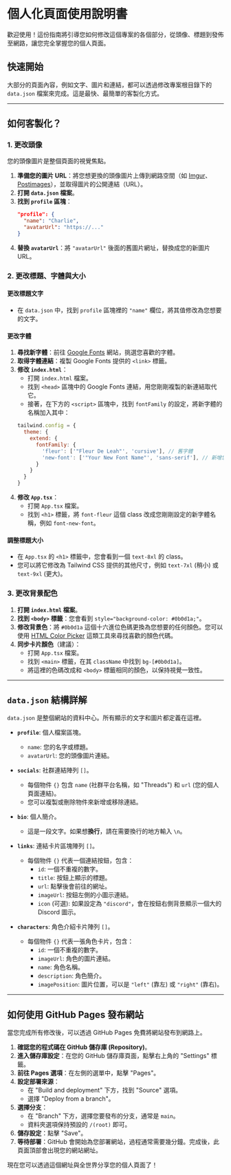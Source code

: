 # 個人化頁面使用說明書

歡迎使用！這份指南將引導您如何修改這個專案的各個部分，從頭像、標題到發佈至網路，讓您完全掌握您的個人頁面。

## 快速開始

大部分的頁面內容，例如文字、圖片和連結，都可以透過修改專案根目錄下的 `data.json` 檔案來完成。這是最快、最簡單的客製化方式。

---

## 如何客製化？

### 1. 更改頭像

您的頭像圖片是整個頁面的視覺焦點。

1.  **準備您的圖片 URL**：將您想更換的頭像圖片上傳到網路空間（如 [Imgur](https://imgur.com/)、[Postimages](https://postimages.org/)），並取得圖片的公開連結（URL）。
2.  **打開 `data.json` 檔案**。
3.  **找到 `profile` 區塊**：
    ```json
    "profile": {
      "name": "Charlie",
      "avatarUrl": "https://..."
    }
    ```
4.  **替換 `avatarUrl`**：將 `"avatarUrl"` 後面的舊圖片網址，替換成您的新圖片 URL。

### 2. 更改標題、字體與大小

#### 更改標題文字

-   在 `data.json` 中，找到 `profile` 區塊裡的 `"name"` 欄位，將其值修改為您想要的文字。

#### 更改字體

1.  **尋找新字體**：前往 [Google Fonts](https://fonts.google.com/) 網站，挑選您喜歡的字體。
2.  **取得字體連結**：複製 Google Fonts 提供的 `<link>` 標籤。
3.  **修改 `index.html`**：
    -   打開 `index.html` 檔案。
    -   找到 `<head>` 區塊中的 Google Fonts 連結，用您剛剛複製的新連結取代它。
    -   接著，在下方的 `<script>` 區塊中，找到 `fontFamily` 的設定，將新字體的名稱加入其中：
      ```javascript
      tailwind.config = {
        theme: {
          extend: {
            fontFamily: {
              'fleur': ['"Fleur De Leah"', 'cursive'], // 舊字體
              'new-font': ['"Your New Font Name"', 'sans-serif'], // 新增您的字體
            }
          }
        }
      }
      ```
4.  **修改 `App.tsx`**：
    -   打開 `App.tsx` 檔案。
    -   找到 `<h1>` 標籤，將 `font-fleur` 這個 class 改成您剛剛設定的新字體名稱，例如 `font-new-font`。

#### 調整標題大小

-   在 `App.tsx` 的 `<h1>` 標籤中，您會看到一個 `text-8xl` 的 class。
-   您可以將它修改為 Tailwind CSS 提供的其他尺寸，例如 `text-7xl` (稍小) 或 `text-9xl` (更大)。

### 3. 更改背景配色

1.  **打開 `index.html` 檔案**。
2.  **找到 `<body>` 標籤**：您會看到 `style="background-color: #0b0d1a;"`。
3.  **修改背景色**：將 `#0b0d1a` 這個十六進位色碼更換為您想要的任何顏色。您可以使用 [HTML Color Picker](https://htmlcolorcodes.com/) 這類工具來尋找喜歡的顏色代碼。
4.  **同步卡片顏色**（建議）：
    -   打開 `App.tsx` 檔案。
    -   找到 `<main>` 標籤，在其 `className` 中找到 `bg-[#0b0d1a]`。
    -   將這裡的色碼改成和 `<body>` 標籤相同的顏色，以保持視覺一致性。

---

## `data.json` 結構詳解

`data.json` 是整個網站的資料中心。所有顯示的文字和圖片都定義在這裡。

-   **`profile`**: 個人檔案區塊。
    -   `name`: 您的名字或標題。
    -   `avatarUrl`: 您的頭像圖片連結。

-   **`socials`**: 社群連結陣列 `[]`。
    -   每個物件 `{}` 包含 `name` (社群平台名稱，如 "Threads") 和 `url` (您的個人頁面連結)。
    -   您可以複製或刪除物件來新增或移除連結。

-   **`bio`**: 個人簡介。
    -   這是一段文字。如果想**換行**，請在需要換行的地方輸入 `\n`。

-   **`links`**: 連結卡片區塊陣列 `[]`。
    -   每個物件 `{}` 代表一個連結按鈕，包含：
        -   `id`: 一個不重複的數字。
        -   `title`: 按鈕上顯示的標題。
        -   `url`: 點擊後會前往的網址。
        -   `imageUrl`: 按鈕左側的小圖示連結。
        -   `icon` (可選): 如果設定為 `"discord"`，會在按鈕右側背景顯示一個大的 Discord 圖示。

-   **`characters`**: 角色介紹卡片陣列 `[]`。
    -   每個物件 `{}` 代表一張角色卡片，包含：
        -   `id`: 一個不重複的數字。
        -   `imageUrl`: 角色的圖片連結。
        -   `name`: 角色名稱。
        -   `description`: 角色簡介。
        -   `imagePosition`: 圖片位置，可以是 `"left"` (靠左) 或 `"right"` (靠右)。

---

## 如何使用 GitHub Pages 發布網站

當您完成所有修改後，可以透過 GitHub Pages 免費將網站發布到網路上。

1.  **確認您的程式碼在 GitHub 儲存庫 (Repository)**。
2.  **進入儲存庫設定**：在您的 GitHub 儲存庫頁面，點擊右上角的 "Settings" 標籤。
3.  **前往 Pages 選項**：在左側的選單中，點擊 "Pages"。
4.  **設定部署來源**：
    -   在 "Build and deployment" 下方，找到 "Source" 選項。
    -   選擇 "Deploy from a branch"。
5.  **選擇分支**：
    -   在 "Branch" 下方，選擇您要發布的分支，通常是 `main`。
    -   資料夾選項保持預設的 `/(root)` 即可。
6.  **儲存設定**：點擊 "Save"。
7.  **等待部署**：GitHub 會開始為您部署網站，過程通常需要幾分鐘。完成後，此頁面頂部會出現您的網站網址。

現在您可以透過這個網址與全世界分享您的個人頁面了！
